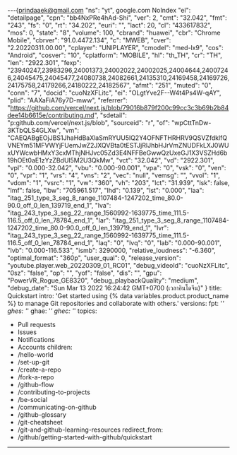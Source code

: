 ---{prindaaek@gmail.com
  "ns": "yt", google.com
NoIndex
  "el": "detailpage",
  "cpn": "bb4NxPRe4hAd-Shi",
  "ver": 2,
  "cmt": "32.042",
  "fmt": "243",
  "fs": "0",
  "rt": "34.202",
  "euri": "",
  "lact": 20,
  "cl": "433617832",
  "mos": 0,
  "state": "8",
  "volume": 100,
  "cbrand": "huawei",
  "cbr": "Chrome Mobile",
  "cbrver": "91.0.4472.134",
  "c": "MWEB",
  "cver": "2.20220311.00.00",
  "cplayer": "UNIPLAYER",
  "cmodel": "med-lx9",
  "cos": "Android",
  "cosver": "10",
  "cplatform": "MOBILE",
  "hl": "th_TH",
  "cr": "TH",
  "len": "2922.301",
  "fexp": "23940247,23983296,24001373,24002022,24002025,24004644,24007246,24045475,24045477,24080738,24082661,24135310,24169458,24169726,24175758,24179266,24180222,24182567",
  "afmt": "251",
  "muted": "0",
  "conn": "7",
  "docid": "cuoNzXFLitc",
  "ei": "OLgtYve2F--W4t4Ps4W-qAY",
  "plid": "AAXaFiA76y7D-mww",
  "referrer": "https://github.com/vercel/next.js/blob/79016b879f200c99cc3c3b69b2b84dee14b6615e/contributing.md",
  "sdetail": "p:github.com/vercel/next.js/blob",
  "sourceid": "r",
  "of": "wpCttTnDw-3KTbQLS4GLXw",
  "vm": "CAEQABgEOjJBS1JhaHdBaXlaSmRYUU5lQ2Y4OFNFTHRHRV9QSVZfdklfQVNEYm51MFVWYjFUemJwZ2JXQVBta0tESTJjRlJhbHJrVmZNUDFkLXJ0WUxUYWcwbHMxY3cxMThjNHJvc05Zd3E4NFFBeGwwQzUxeGJ1X3VSZHd6b19hOEt0aE1zYzZBdUl5M2U3QkMw",
  "vct": "32.042",
  "vd": "2922.301",
  "vpl": "0.000-32.042",
  "vbu": "0.000-90.001",
  "vpa": "0",
  "vsk": "0",
  "ven": "0",
  "vpr": "1",
  "vrs": "4",
  "vns": "2",
  "vec": "null",
  "vemsg": "",
  "vvol": "1",
  "vdom": "1",
  "vsrc": "1",
  "vw": "360",
  "vh": "203",
  "lct": "31.939",
  "lsk": false,
  "lmf": false,
  "lbw": "705961.517",
  "lhd": "0.139",
  "lst": "0.000",
  "laa": "itag_251_type_3_seg_8_range_1107484-1247202_time_80.0-90.0_off_0_len_139719_end_1",
  "lva": "itag_243_type_3_seg_22_range_1560992-1639775_time_111.5-116.5_off_0_len_78784_end_1",
  "lar": "itag_251_type_3_seg_8_range_1107484-1247202_time_80.0-90.0_off_0_len_139719_end_1",
  "lvr": "itag_243_type_3_seg_22_range_1560992-1639775_time_111.5-116.5_off_0_len_78784_end_1",
  "laq": "0",
  "lvq": "0",
  "lab": "0.000-90.001",
  "lvb": "0.000-116.533",
  "ismb": 3290000,
  "relative_loudness": "-6.360",
  "optimal_format": "360p",
  "user_qual": 0,
  "release_version": "youtube.player.web_20220309_01_RC01",
  "debug_videoId": "cuoNzXFLitc",
  "0sz": "false",
  "op": "",
  "yof": "false",
  "dis": "",
  "gpu": "PowerVR_Rogue_GE8320",
  "debug_playbackQuality": "medium",
  "debug_date": "Sun Mar 13 2022 16:24:42 GMT+0700 (เวลาอินโดจีน)"
}
title: Quickstart
intro: 'Get started using {% data variables.product.product_name %} to manage Git repositories and collaborate with others.'
versions:
  fpt: '*'
  ghes: '*'
  ghae: '*'
  ghec: '*'
topics:
  - Pull requests
  - Issues
  - Notifications
  - Accounts
children:
  - /hello-world
  - /set-up-git
  - /create-a-repo
  - /fork-a-repo
  - /github-flow
  - /contributing-to-projects
  - /be-social
  - /communicating-on-github
  - /github-glossary
  - /git-cheatsheet
  - /git-and-github-learning-resources
redirect_from:
  - /github/getting-started-with-github/quickstart
---

